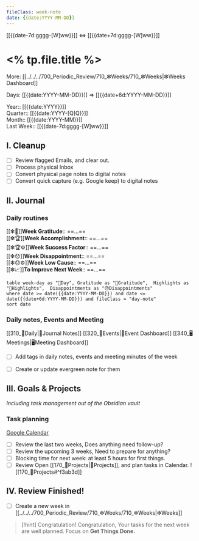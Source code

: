 ```yaml
---
fileClass: week-note  
date: {{date:YYYY-MM-DD}}  
---
```


[[{{date-7d:gggg-[W]ww}}]] <=> [[{{date+7d:gggg-[W]ww}}]]

# <% tp.file.title %>
More: [[../../../700_Periodic_Review/710_❇Weeks/710_❇Weeks|❇Weeks Dashboard]]

Days: [[{{date:YYYY-MM-DD}}]] => [[{{date+6d:YYYY-MM-DD}}]]

Year:: [[{{date:YYYY}}]]  
Quarter:: [[{{date:YYYY-[Q]Q}}]]  
Month:: [[{{date:YYYY-MM}}]]  
Last Week:: [[{{date-7d:gggg-[W]ww}}]]  

## I. Cleanup
- [ ] Review flagged Emails, and clear out.
- [ ] Process physical Inbox
- [ ] Convert physical page notes to digital notes
- [ ] Convert quick capture (e.g. Google keep) to digital notes 

## II. Journal
### Daily routines 
[[❇💖]]**Week Gratitude**::  ==...==  
[[❇🏆]]**Week Accomplishment**:: ==...==  
[[❇🏆⚙]]**Week Success Factor**:: ==...==  
[[❇😞]]**Week Disappointment**:: ==...==  
[[❇😞⚙]]**Week Low Cause**:: ==...==  
[[❇📈]]**To Improve Next Week**:: ==...==  
~~~dataview
table week-day as "🌄Day", Gratitude as "💖Gratitude",  Highlights as "🔆Highlights",  Disappointments as "😞Disappointments"
where date >= date({{date:YYYY-MM-DD}}) and date <= date({{date+6d:YYYY-MM-DD}}) and fileClass = "day-note"
sort date
~~~

### Daily notes, Events and Meeting
[[310_🌄Daily|🌄Journal Notes]]
[[320_🎉Events|🎉Event Dashboard]]
[[340_🖥️Meetings|🖥Meeting Dashboard]]
- [ ] Add tags in daily notes, events and meeting minutes of the week
- [ ] Create or update evergreen note for them


## III. Goals & Projects
*Including task management out of the Obsidian vault*

### Task planning 
[Google Calendar](https://calendar.google.com/calendar/u/0/r/month?tab=kc)
- [ ] Review the last two weeks, Does anything need follow-up?
- [ ] Review the upcoming 3 weeks, Need to prepare for anything?
- [ ] Blocking time for next week: at least 5 hours for first things.
- [ ] Review Open  [[170_💎Projects|💎Projects]], and plan tasks in Calendar. 
![[170_💎Projects#^f3ab3d]]

## IV. Review Finished! 
- [ ] Create a new week in [[../../../700_Periodic_Review/710_❇Weeks/710_❇Weeks|❇Weeks]] 

> [!hint] Congratulation!
> Congratulation, Your tasks for the next week are well planned.
> Focus on **Get Things Done.**

